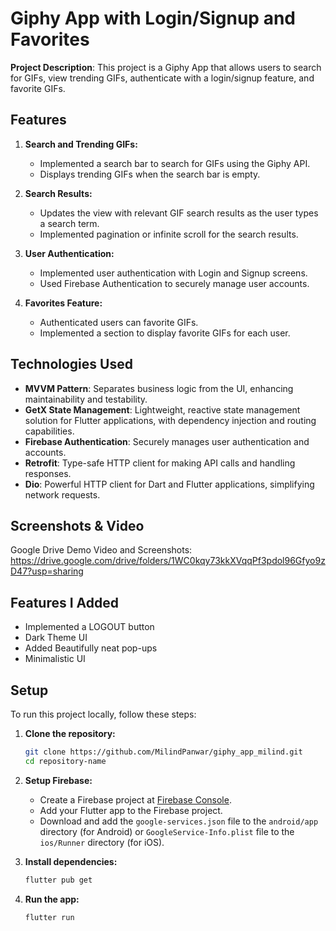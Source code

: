 # Giphy App with Login/Signup and Favorites



**Project Description**: This project is a Giphy App that allows users to search for GIFs, view trending GIFs, authenticate with a login/signup feature, and favorite GIFs.

## Features

1. **Search and Trending GIFs:**
   - Implemented a search bar to search for GIFs using the Giphy API.
   - Displays trending GIFs when the search bar is empty.

2. **Search Results:**
   - Updates the view with relevant GIF search results as the user types a search term.
   - Implemented pagination or infinite scroll for the search results.

3. **User Authentication:**
   - Implemented user authentication with Login and Signup screens.
   - Used Firebase Authentication to securely manage user accounts.

4. **Favorites Feature:**
   - Authenticated users can favorite GIFs.
   - Implemented a section to display favorite GIFs for each user.

## Technologies Used

- **MVVM Pattern**: Separates business logic from the UI, enhancing maintainability and testability.
- **GetX State Management**: Lightweight, reactive state management solution for Flutter applications, with dependency injection and routing capabilities.
- **Firebase Authentication**: Securely manages user authentication and accounts.
- **Retrofit**: Type-safe HTTP client for making API calls and handling responses.
- **Dio**: Powerful HTTP client for Dart and Flutter applications, simplifying network requests.

## Screenshots & Video
Google Drive Demo Video and Screenshots: https://drive.google.com/drive/folders/1WC0kqy73kkXVqqPf3pdol96Gfyo9zD47?usp=sharing

## Features I Added

- Implemented a LOGOUT button
- Dark Theme UI
- Added Beautifully neat pop-ups
- Minimalistic UI

## Setup

To run this project locally, follow these steps:

1. **Clone the repository:**
   ```bash
   git clone https://github.com/MilindPanwar/giphy_app_milind.git
   cd repository-name
   ```

2. **Setup Firebase:**
   - Create a Firebase project at [Firebase Console](https://console.firebase.google.com/).
   - Add your Flutter app to the Firebase project.
   - Download and add the `google-services.json` file to the `android/app` directory (for Android) or `GoogleService-Info.plist` file to the `ios/Runner` directory (for iOS).

3. **Install dependencies:**
   ```bash
   flutter pub get
   ```

4. **Run the app:**
   ```bash
   flutter run
   ```



